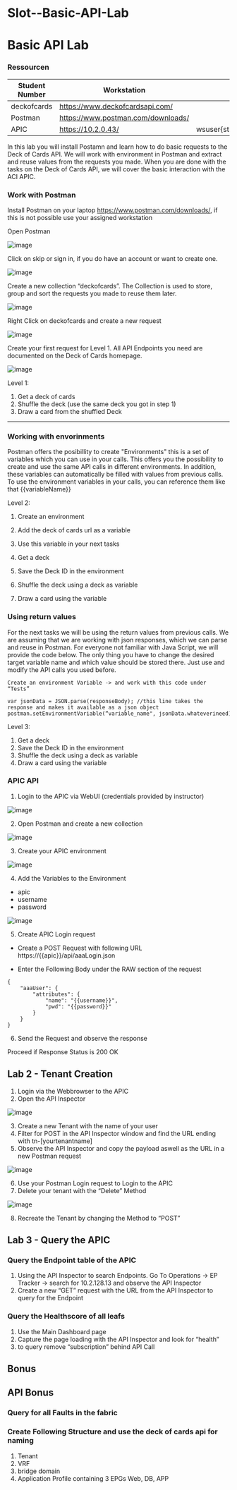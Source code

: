 # Slot--Basic-API-Lab

# Basic API Lab

### Ressourcen

| Student Number  | Workstation |  Zugang |
| ------------- | ------------- | ------------- |
| deckofcards | https://www.deckofcardsapi.com/  |  
| Postman | https://www.postman.com/downloads/ | 
| APIC        | https://10.2.0.43/               | wsuser{studentnumber}/DevnetWorkshop! |

In this lab you will install Postamn and learn how to do basic requests to the Deck of Cards API. We will work with environment in Postman and extract and reuse values from the requests you made. When you are done with the tasks on the Deck of Cards API, we will cover the basic interaction with the ACI APIC.

### Work with Postman

Install Postman on your laptop https://www.postman.com/downloads/, if this is not possible use your assigned workstation

Open Postman

![image](https://github.com/DevNet-Workshop-May-2023/Lab02-BasicApiLab/assets/57700911/397c5a1f-197b-4239-b357-7c5a8e0c2b82)

Click on skip or sign in, if you do have an account or want to create one.

![image](https://github.com/DevNet-Workshop-May-2023/Lab02-BasicApiLab/assets/57700911/2bb928a3-036f-4fbc-aa48-91870008f02d)

Create a new collection “deckofcards”. The Collection is used to store, group and sort the requests you made to reuse them later.

![image](https://github.com/DevNet-Workshop-May-2023/Lab02-BasicApiLab/assets/57700911/3e65c8e4-82d0-404b-ac75-671b818bd0f8)

Right Click on deckofcards and create a new request

![image](https://github.com/DevNet-Workshop-May-2023/Lab02-BasicApiLab/assets/57700911/99645157-e5ed-4439-97e5-0dc45ab09f3f)

Create your first request for Level 1. All API Endpoints you need are documented on the Deck of Cards homepage.

![image](https://github.com/DevNet-Workshop-May-2023/Lab02-BasicApiLab/assets/57700911/1c66cf3a-a9d5-409b-a3eb-776be7d9e507)

Level 1: 
1. Get a deck of cards
2. Shuffle the deck (use the same deck you got in step 1)
3. Draw a card from the shuffled Deck

-----

### Working with envorinments

Postman offers the posibillity to create "Environments" this is a set of variables which you can use in your calls. This offers you the possibility to create and use the same API calls in different environments. In addition, these variables can automatically be filled with values from previous calls. To use the environment variables in your calls, you can reference them like that {{variableName}}

Level 2:
1. Create an environment
2. Add the deck of cards url as a variable
3. Use this variable in your next tasks

1. Get a deck
2. Save the Deck ID in the environment
3. Shuffle the deck using a deck as variable
4. Draw a card using the variable

### Using return values

For the next tasks we will be using the return values from previous calls. We are assuming that we are working with json responses, which we can parse and reuse in Postman. For everyone not familiar with Java Script, we will provide the code below. The only thing you have to change the desired target variable name and which value should be stored there. Just use and modify the API calls you used before.

```
Create an environment Variable -> and work with this code under “Tests”

var jsonData = JSON.parse(responseBody); //this line takes the response and makes it available as a json object
postman.setEnvironmentVariable(“variable_name", jsonData.whateverineed);
```

Level 3:
1. Get a deck
2. Save the Deck ID in the environment
3. Shuffle the deck using a deck as variable
4. Draw a card using the variable



### APIC API

1. Login to the APIC via WebUI (credentials provided by instructor)

![image](https://github.com/DevNet-Workshop-May-2023/Lab02-BasicApiLab/assets/57700911/24b1f0e5-1162-4d3e-b1c2-e013d22b33b2)

2. Open Postman and create a new collection

![image](https://github.com/DevNet-Workshop-May-2023/Lab02-BasicApiLab/assets/57700911/96e7f054-1d8f-4a73-9c56-519c1a1698c3)

3. Create your APIC environment

![image](https://github.com/DevNet-Workshop-May-2023/Lab02-BasicApiLab/assets/57700911/8453034b-6853-4552-a8e5-0c41fc8e5560)

4. Add the Variables to the Environment
  - apic
  - username
  - password

![image](https://github.com/DevNet-Workshop-May-2023/Lab02-BasicApiLab/assets/57700911/5d9230b0-c2c8-4318-90e3-dc62e231fb44)
 
5. Create APIC Login request
  - Create a POST Request with following URL
    https://{{apic}}/api/aaaLogin.json

  - Enter the Following Body under the RAW section of the request
```
{
    "aaaUser": {
        "attributes": {
            "name": "{{username}}",
            "pwd": "{{password}}"
        }
    }
}
```
6. Send the Request and observe the response

Proceed if Response Status is 200 OK


## Lab 2 - Tenant Creation

1. Login via the Webbrowser to the APIC
2. Open the API Inspector

![image](https://github.com/DevNet-Workshop-May-2023/Lab02-BasicApiLab/assets/57700911/c40f37ba-500e-456d-94e6-8ab29e16fa4f)

3. Create a new Tenant with the name of your user
4. Filter for POST in the API Inspector window and find the URL ending with tn-[yourtenantname]
5. Observe the API Inspector and copy the payload aswell as the URL in a new Postman request

![image](https://github.com/DevNet-Workshop-May-2023/Lab02-BasicApiLab/assets/57700911/86f5f74e-6fc5-43fa-9ede-b54a3afd17b6)

6. Use your Postman Login request to Login to the APIC
7. Delete your tenant with the “Delete” Method

![image](https://github.com/DevNet-Workshop-May-2023/Lab02-BasicApiLab/assets/57700911/930512e6-cb73-47ff-8279-c0339b71c4b6)

8. Recreate the Tenant by changing the Method to “POST”

## Lab 3 - Query the APIC

### Query the Endpoint table of the APIC

1. Using the API Inspector to search Endpoints. 
   Go To Operations -> EP Tracker -> search for 10.2.128.13 and observe the API Inspector
2. Create a new “GET” request with the URL from the API Inspector to query for the Endpoint

### Query the Healthscore of all leafs
1. Use the Main Dashboard page
2. Capture the page loading with the API Inspector and look for “health”
3. to query remove “subscription” behind API Call

## Bonus

## API Bonus

### Query for all Faults in the fabric

### Create Following Structure and use the deck of cards api for naming

1. Tenant
2. VRF
3. bridge domain
4. Application Profile containing 3 EPGs Web, DB, APP
